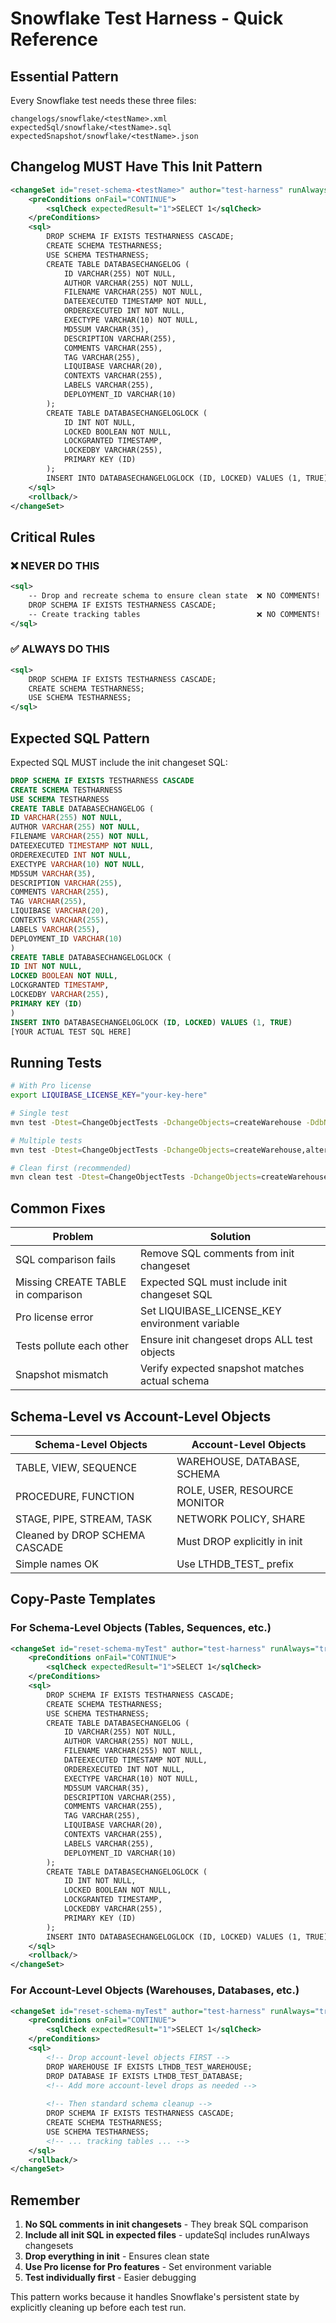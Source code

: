 # Snowflake Test Harness - Quick Reference

## Essential Pattern

Every Snowflake test needs these three files:
```
changelogs/snowflake/<testName>.xml
expectedSql/snowflake/<testName>.sql  
expectedSnapshot/snowflake/<testName>.json
```

## Changelog MUST Have This Init Pattern

```xml
<changeSet id="reset-schema-<testName>" author="test-harness" runAlways="true">
    <preConditions onFail="CONTINUE">
        <sqlCheck expectedResult="1">SELECT 1</sqlCheck>
    </preConditions>
    <sql>
        DROP SCHEMA IF EXISTS TESTHARNESS CASCADE;
        CREATE SCHEMA TESTHARNESS;
        USE SCHEMA TESTHARNESS;
        CREATE TABLE DATABASECHANGELOG (
            ID VARCHAR(255) NOT NULL,
            AUTHOR VARCHAR(255) NOT NULL,
            FILENAME VARCHAR(255) NOT NULL,
            DATEEXECUTED TIMESTAMP NOT NULL,
            ORDEREXECUTED INT NOT NULL,
            EXECTYPE VARCHAR(10) NOT NULL,
            MD5SUM VARCHAR(35),
            DESCRIPTION VARCHAR(255),
            COMMENTS VARCHAR(255),
            TAG VARCHAR(255),
            LIQUIBASE VARCHAR(20),
            CONTEXTS VARCHAR(255),
            LABELS VARCHAR(255),
            DEPLOYMENT_ID VARCHAR(10)
        );
        CREATE TABLE DATABASECHANGELOGLOCK (
            ID INT NOT NULL,
            LOCKED BOOLEAN NOT NULL,
            LOCKGRANTED TIMESTAMP,
            LOCKEDBY VARCHAR(255),
            PRIMARY KEY (ID)
        );
        INSERT INTO DATABASECHANGELOGLOCK (ID, LOCKED) VALUES (1, TRUE);
    </sql>
    <rollback/>
</changeSet>
```

## Critical Rules

### ❌ NEVER DO THIS
```xml
<sql>
    -- Drop and recreate schema to ensure clean state  ❌ NO COMMENTS!
    DROP SCHEMA IF EXISTS TESTHARNESS CASCADE;
    -- Create tracking tables                          ❌ NO COMMENTS!
</sql>
```

### ✅ ALWAYS DO THIS
```xml
<sql>
    DROP SCHEMA IF EXISTS TESTHARNESS CASCADE;
    CREATE SCHEMA TESTHARNESS;
    USE SCHEMA TESTHARNESS;
</sql>
```

## Expected SQL Pattern

Expected SQL MUST include the init changeset SQL:

```sql
DROP SCHEMA IF EXISTS TESTHARNESS CASCADE
CREATE SCHEMA TESTHARNESS
USE SCHEMA TESTHARNESS
CREATE TABLE DATABASECHANGELOG (
ID VARCHAR(255) NOT NULL,
AUTHOR VARCHAR(255) NOT NULL,
FILENAME VARCHAR(255) NOT NULL,
DATEEXECUTED TIMESTAMP NOT NULL,
ORDEREXECUTED INT NOT NULL,
EXECTYPE VARCHAR(10) NOT NULL,
MD5SUM VARCHAR(35),
DESCRIPTION VARCHAR(255),
COMMENTS VARCHAR(255),
TAG VARCHAR(255),
LIQUIBASE VARCHAR(20),
CONTEXTS VARCHAR(255),
LABELS VARCHAR(255),
DEPLOYMENT_ID VARCHAR(10)
)
CREATE TABLE DATABASECHANGELOGLOCK (
ID INT NOT NULL,
LOCKED BOOLEAN NOT NULL,
LOCKGRANTED TIMESTAMP,
LOCKEDBY VARCHAR(255),
PRIMARY KEY (ID)
)
INSERT INTO DATABASECHANGELOGLOCK (ID, LOCKED) VALUES (1, TRUE)
[YOUR ACTUAL TEST SQL HERE]
```

## Running Tests

```bash
# With Pro license
export LIQUIBASE_LICENSE_KEY="your-key-here"

# Single test
mvn test -Dtest=ChangeObjectTests -DchangeObjects=createWarehouse -DdbName=snowflake

# Multiple tests  
mvn test -Dtest=ChangeObjectTests -DchangeObjects=createWarehouse,alterWarehouse -DdbName=snowflake

# Clean first (recommended)
mvn clean test -Dtest=ChangeObjectTests -DchangeObjects=createWarehouse -DdbName=snowflake
```

## Common Fixes

| Problem | Solution |
|---------|----------|
| SQL comparison fails | Remove SQL comments from init changeset |
| Missing CREATE TABLE in comparison | Expected SQL must include init changeset SQL |
| Pro license error | Set LIQUIBASE_LICENSE_KEY environment variable |
| Tests pollute each other | Ensure init changeset drops ALL test objects |
| Snapshot mismatch | Verify expected snapshot matches actual schema |

## Schema-Level vs Account-Level Objects

| Schema-Level Objects | Account-Level Objects |
|---------------------|---------------------|
| TABLE, VIEW, SEQUENCE | WAREHOUSE, DATABASE, SCHEMA |
| PROCEDURE, FUNCTION | ROLE, USER, RESOURCE MONITOR |
| STAGE, PIPE, STREAM, TASK | NETWORK POLICY, SHARE |
| Cleaned by DROP SCHEMA CASCADE | Must DROP explicitly in init |
| Simple names OK | Use LTHDB_TEST_ prefix |

## Copy-Paste Templates

### For Schema-Level Objects (Tables, Sequences, etc.)
```xml
<changeSet id="reset-schema-myTest" author="test-harness" runAlways="true">
    <preConditions onFail="CONTINUE">
        <sqlCheck expectedResult="1">SELECT 1</sqlCheck>
    </preConditions>
    <sql>
        DROP SCHEMA IF EXISTS TESTHARNESS CASCADE;
        CREATE SCHEMA TESTHARNESS;
        USE SCHEMA TESTHARNESS;
        CREATE TABLE DATABASECHANGELOG (
            ID VARCHAR(255) NOT NULL,
            AUTHOR VARCHAR(255) NOT NULL,
            FILENAME VARCHAR(255) NOT NULL,
            DATEEXECUTED TIMESTAMP NOT NULL,
            ORDEREXECUTED INT NOT NULL,
            EXECTYPE VARCHAR(10) NOT NULL,
            MD5SUM VARCHAR(35),
            DESCRIPTION VARCHAR(255),
            COMMENTS VARCHAR(255),
            TAG VARCHAR(255),
            LIQUIBASE VARCHAR(20),
            CONTEXTS VARCHAR(255),
            LABELS VARCHAR(255),
            DEPLOYMENT_ID VARCHAR(10)
        );
        CREATE TABLE DATABASECHANGELOGLOCK (
            ID INT NOT NULL,
            LOCKED BOOLEAN NOT NULL,
            LOCKGRANTED TIMESTAMP,
            LOCKEDBY VARCHAR(255),
            PRIMARY KEY (ID)
        );
        INSERT INTO DATABASECHANGELOGLOCK (ID, LOCKED) VALUES (1, TRUE);
    </sql>
    <rollback/>
</changeSet>
```

### For Account-Level Objects (Warehouses, Databases, etc.)
```xml
<changeSet id="reset-schema-myTest" author="test-harness" runAlways="true">
    <preConditions onFail="CONTINUE">
        <sqlCheck expectedResult="1">SELECT 1</sqlCheck>
    </preConditions>
    <sql>
        <!-- Drop account-level objects FIRST -->
        DROP WAREHOUSE IF EXISTS LTHDB_TEST_WAREHOUSE;
        DROP DATABASE IF EXISTS LTHDB_TEST_DATABASE;
        <!-- Add more account-level drops as needed -->
        
        <!-- Then standard schema cleanup -->
        DROP SCHEMA IF EXISTS TESTHARNESS CASCADE;
        CREATE SCHEMA TESTHARNESS;
        USE SCHEMA TESTHARNESS;
        <!-- ... tracking tables ... -->
    </sql>
    <rollback/>
</changeSet>
```

## Remember

1. **No SQL comments in init changesets** - They break SQL comparison
2. **Include all init SQL in expected files** - updateSql includes runAlways changesets  
3. **Drop everything in init** - Ensures clean state
4. **Use Pro license for Pro features** - Set environment variable
5. **Test individually first** - Easier debugging

This pattern works because it handles Snowflake's persistent state by explicitly cleaning up before each test run.